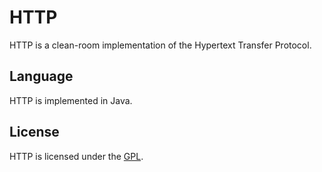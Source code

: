 # HTTP

HTTP is a clean-room implementation of the Hypertext Transfer Protocol.

## Language

HTTP is implemented in Java.

## License

HTTP is licensed under the [GPL](http://www.gnu.org/licenses/gpl.html).
